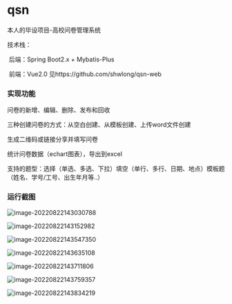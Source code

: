 # qsn
本人的毕设项目-高校问卷管理系统

技术栈：

​	后端：Spring Boot2.x + Mybatis-Plus

​	前端：Vue2.0 见https://github.com/shwlong/qsn-web

### 实现功能

问卷的新增、编辑、删除、发布和回收

三种创建问卷的方式：从空白创建、从模板创建、上传word文件创建

生成二维码或链接分享并填写问卷

统计问卷数据（echart图表），导出到excel

支持的题型：选择（单选、多选、下拉）填空（单行、多行、日期、地点）模板题（姓名、学号/工号、出生年月等..）



### 运行截图

![image-20220822143030788](https://github.com/shwlong/img/blob/main/images/image-20220822143030788.png)

![image-20220822143152982](https://github.com/shwlong/img/blob/main/images/image-20220822143152982.png)

![image-20220822143547350](https://github.com/shwlong/img/blob/main/images/image-20220822143547350.png)

![image-20220822143635108](https://github.com/shwlong/img/blob/main/images/image-20220822143635108.png)

![image-20220822143711806](https://github.com/shwlong/img/blob/main/images/image-20220822143711806.png)

![image-20220822143759357](https://github.com/shwlong/img/blob/main/images/image-20220822143759357.png)

![image-20220822143834219](https://github.com/shwlong/img/blob/main/images/image-20220822143834219.png)

